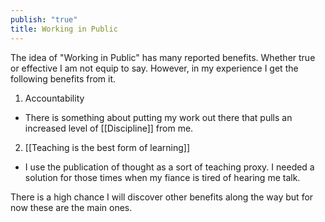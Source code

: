 ```yaml
---
publish: "true"
title: Working in Public
---
```

The idea of "Working in Public" has many reported benefits. Whether true or effective I am not equip to say. However, in my experience I get the following benefits from it.

1. Accountability
- There is something about putting my work out there that pulls an increased level of [[Discipline]] from me.
2. [[Teaching is the best form of learning]]
- I use the publication of thought as a sort of teaching proxy. I needed a solution for those times when my fiance is tired of hearing me talk.

There is a high chance I will discover other benefits along the way but for now these are the main ones. 